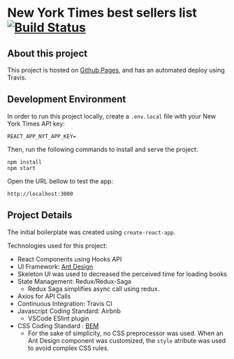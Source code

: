 # New York Times best sellers list [![Build Status](https://travis-ci.org/matheusdc/nyt-best-sellers.svg?branch=master)](https://travis-ci.org/matheusdc/nyt-best-sellers)

## About this project

This project is hosted on [Github Pages](https://matheusdc.github.io/nyt-best-sellers/), and has an automated deploy using Travis.

## Development Environment

In order to run this project locally, create a `.env.local` file with your New York Times API key:
```
REACT_APP_NYT_APP_KEY=
```

Then, run the following commands to install and serve the project:
```
npm install
npm start
```

Open the URL bellow to test the app:
```
http://localhost:3000
```

## Project Details

The initial boilerplate was created using `create-react-app`.

Technologies used for this project:
* React Components using Hooks API
* UI Framework: [Ant Design](https://ant.design/)
* Skeleton UI was used to decreased the perceived time for loading books
* State Management: Redux/Redux-Saga
  * Redux Saga simplifies async call using redux.
* Axios for API Calls
* Continuous Integration: Travis CI
* Javascript Coding Standard: Airbnb
  * VSCode ESlint plugin
* CSS Coding Standard : [BEM](http://getbem.com/introduction/)
  * For the sake of simplicity, no CSS preprocessor was used. When an Ant Design component was customized, the `style` atribute was used to avoid complex CSS rules.
